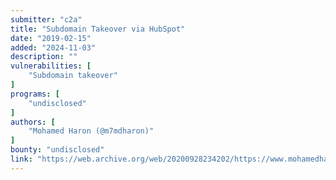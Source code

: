 ```yaml
---
submitter: "c2a"
title: "Subdomain Takeover via HubSpot"
date: "2019-02-15"
added: "2024-11-03"
description: ""
vulnerabilities: [
    "Subdomain takeover"
]
programs: [
    "undisclosed"
]
authors: [
    "Mohamed Haron (@m7mdharon)"
]
bounty: "undisclosed"
link: "https://web.archive.org/web/20200928234202/https://www.mohamedharon.com/2019/02/subdomain-takeover-via-hubspot.html"
---
```




